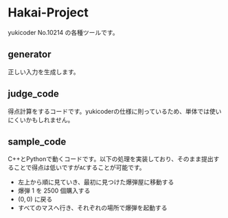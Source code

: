 # Hakai-Project
yukicoder No.10214 の各種ツールです。

## generator
正しい入力を生成します。

## judge_code
得点計算をするコードです。yukicoderの仕様に則っているため、単体では使いにくいかもしれません。

## sample_code
C++とPythonで動くコードです。以下の処理を実装しており、そのまま提出することで得点は低いですが`AC`することが可能です。
* 左上から順に見ていき、最初に見つけた爆弾屋に移動する
* 爆弾 $1$ を $2500$ 個購入する
* $(0,0)$ に戻る
* すべてのマスへ行き、それぞれの場所で爆弾を起動する
